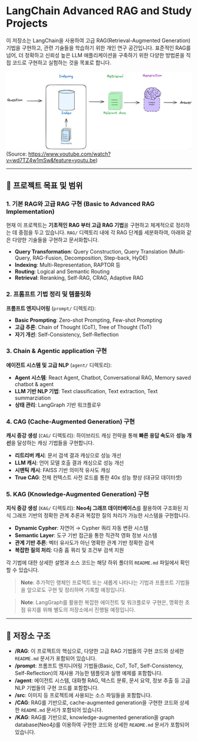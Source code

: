 # LangChain Advanced RAG and Study Projects

이 저장소는 LangChain을 사용하여 고급 RAG(Retrieval-Augmented Generation) 기법을 구현하고, 관련 기술들을 학습하기 위한 개인 연구 공간입니다. 표준적인 RAG를 넘어, 더 정확하고 신뢰성 높은 LLM 애플리케이션을 구축하기 위한 다양한 방법론을 직접 코드로 구현하고 실험하는 것을 목표로 합니다.

![rag short](src/imgs/rag%20short.png)
(Source: https://www.youtube.com/watch?v=wd7TZ4w1mSw&feature=youtu.be)

---

## 🎯 프로젝트 목표 및 범위

### 1. 기본 RAG와 고급 RAG 구현 (Basic to Advanced RAG Implementation)

현재 이 프로젝트는 **기초적인 RAG 부터 고급 RAG 기법**을 구현하고 체계적으로 정리하는 데 중점을 두고 있습니다. `RAG/` 디렉토리 내에 각 RAG 단계를 세분화하여, 아래와 같은 다양한 기술들을 구현하고 문서화합니다.

-   **Query Transformation**: Query Construction, Query Translation (Multi-Query, RAG-Fusion, Decomposition, Step-back, HyDE)
-   **Indexing**: Multi-Representation, RAPTOR 등
-   **Routing**: Logical and Semantic Routing
-   **Retrieval**: Reranking, Self-RAG, CRAG, Adaptive RAG

### 2. 프롬프트 기법 정리 및 템플릿화
**프롬프트 엔지니어링** (`prompt/` 디렉토리):
-   **Basic Prompting**: Zero-shot Prompting, Few-shot Prompting
-   **고급 추론**: Chain of Thought (CoT), Tree of Thought (ToT)
-   **자기 개선**: Self-Consistency, Self-Reflection

### 3. Chain & Agentic application 구현
**에이전트 시스템 및 고급 NLP** (`agent/` 디렉토리):
-   **Agent 시스템**: React Agent, Chatbot, Conversational RAG, Memory saved chatbot & agent
-   **LLM 기반 NLP 기법**: Text classification, Text extraction, Text summarziation
-   **상태 관리**: LangGraph 기반 워크플로우

### 4. CAG (Cache-Augmented Generation) 구현

**캐시 증강 생성** (`CAG/` 디렉토리): 하이브리드 캐싱 전략을 통해 **빠른 응답 속도**와 **성능 개선**을 달성하는 캐싱 기법들을 구현합니다.
-   **리트리버 캐시**: 문서 검색 결과 캐싱으로 성능 개선
-   **LLM 캐시**: 언어 모델 호출 결과 캐싱으로 성능 개선
-   **시맨틱 캐시**: FAISS 기반 의미적 유사도 캐싱
-   **True CAG**: 전체 컨텍스트 사전 로드를 통한 40x 성능 향상 (대규모 데이터셋)

### 5. KAG (Knowledge-Augmented Generation) 구현

**지식 증강 생성** (`KAG/` 디렉토리): **Neo4j 그래프 데이터베이스**를 활용하여 구조화된 지식 그래프 기반의 정확한 관계 추론과 복잡한 질의 처리가 가능한 시스템을 구현합니다.
-   **Dynamic Cypher**: 자연어 → Cypher 쿼리 자동 변환 시스템
-   **Semantic Layer**: 도구 기반 접근을 통한 직관적 영화 정보 시스템  
-   **관계 기반 추론**: 벡터 유사도가 아닌 명확한 관계 기반 정확한 검색
-   **복잡한 질의 처리**: 다중 홉 쿼리 및 조건부 검색 지원

각 기법에 대한 상세한 설명과 소스 코드는 해당 하위 폴더의 `README.md` 파일에서 확인할 수 있습니다.

> **Note**: 추가적인 랭체인 프로젝트 또는 새롭게 나타나는 기법과 프롬프트 기법들을 앞으로도 구현 및 정리하며 기록할 예정입니다.

> **Note**: LangGraph를 활용한 복잡한 에이전트 및 워크플로우 구현은, 명확한 초점 유지를 위해 별도의 저장소에서 진행될 예정입니다.

---

## 📂 저장소 구조

-   **/RAG**: 이 프로젝트의 핵심으로, 다양한 고급 RAG 기법들의 구현 코드와 상세한 `README.md` 문서가 포함되어 있습니다.
-   **/prompt**: 프롬프트 엔지니어링 기법들(Basic, CoT, ToT, Self-Consistency, Self-Reflection)의 재사용 가능한 템플릿과 실행 예제를 포함합니다.
-   **/agent**: 에이전트 시스템, 대화형 RAG, 텍스트 분류, 문서 요약, 정보 추출 등 고급 NLP 기법들의 구현 코드를 포함합니다.
-   **/src**: 이미지 등 프로젝트에 사용되는 소스 파일들을 포함합니다.
-   **/CAG**: RAG를 기반으로, cache-augmented generation을 구현한 코드와 상세한 `README.md` 문서가 포함되어 있습니다.
-   **/KAG**: RAG를 기반으로, knowledge-augmented generation을 graph database(Neo4j)를 이용하여 구현한 코드와 상세한 `README.md` 문서가 포함되어 있습니다.